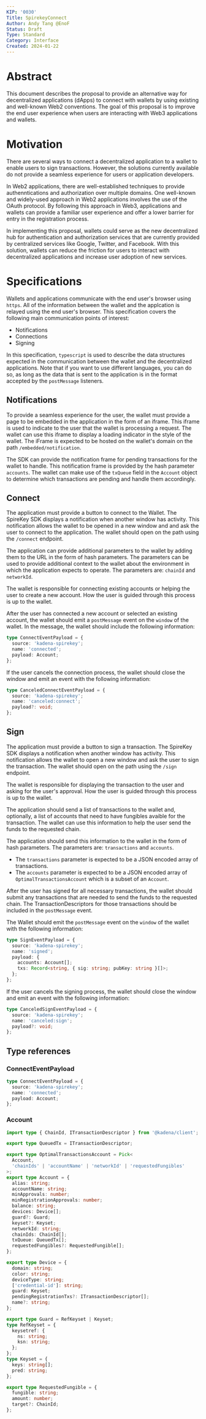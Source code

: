```yaml
---
KIP: '0030'
Title: SpirekeyConnect
Author: Andy Tang @EnoF
Status: Draft
Type: Standard
Category: Interface
Created: 2024-01-22
---
```


# Abstract

This document describes the proposal to provide an alternative way for
decentralized applications (dApps) to connect with wallets by using existing 
and well-known Web2 conventions. The goal of this proposal is to improve the 
end user experience when users are interacting with Web3 applications and wallets.

# Motivation

There are several ways to connect a decentralized application to a wallet to
enable users to sign transactions. However, the solutions currently available 
do not provide a seamless experience for users or application developers.

In Web2 applications, there are well-established techniques to provide authenntications
and authorization over multiple domains. One well-known and widely-used approach in 
Web2 applications involves the use of the OAuth protocol. By following this approach in Web3, 
applications and wallets can provide a familiar user experience and offer a lower barrier 
for entry in the registration process.

In implementing this proposal, wallets could serve as the new decentralized hub for
authentication and authorization services that are currently provided by centralized services 
like Google, Twitter, and Facebook. With this solution, wallets can reduce the friction for 
users to interact with decentralized applications and increase user adoption of new services.

# Specifications

Wallets and applications communicate with the end user's browser using `https`. All of the information 
between the wallet and the applcation is relayed using the end user's browser. 
This specification covers the following main communication points of interest:

- Notifications
- Connections
- Signing

In this specification, `typescript` is used to describe the data structures expected in the 
communication between the wallet and the decentralized applications. Note that if you
want to use different languages, you can do so, as long as the data that is
sent to the application is in the format accepted by the `postMessage` listeners.

## Notifications

To provide a seamless experience for the user, the wallet must provide a page to be embedded 
in the application in the form of an iframe. This iframe is used to indicate to the user that 
the wallet is processing a request. The wallet can use this iframe to display a loading 
indicator in the style of the wallet. The iFrame is expected to be hosted on the wallet's 
domain on the path `/embedded/notification`.

The SDK can provide the notification frame for pending transactions for the wallet
to handle. This notification frame is provided by the hash parameter `accounts`. 
The wallet can make use of the `txQueue` field in the `Account` object to determine which
transactions are pending and handle them accordingly.

## Connect

The application must provide a button to connect to the Wallet. The SpireKey SDK
displays a notification when another window has activity. This notification allows the 
wallet to be opened in a new window and and ask the user to connect to the application. 
The wallet should open on the path using the `/connect` endpoint.

The application can provide additional parameters to the wallet by adding them to the
URL in the form of hash parameters. The parameters can be used to provide
additional context to the wallet about the environment in which the application expects to operate. 
The parameters are: `chainId` and `networkId`.

The wallet is responsible for connecting existing accounts or helping the user to
create a new account. How the user is guided through this process is up to the
wallet.

After the user has connected a new account or selected an existing account, the
wallet should emit a `postMessage` event on the `window` of the wallet. In the
message, the wallet should include the following information:

```ts
type ConnectEventPayload = {
  source: 'kadena-spirekey';
  name: 'connected';
  payload: Account;
};
```

If the user cancels the connection process, the wallet should close the window
and emit an event with the following information:

```ts
type CanceledConnectEventPayload = {
  source: 'kadena-spirekey';
  name: 'canceled:connect';
  payload?: void;
};
```

## Sign

The application must provide a button to sign a transaction. The SpireKey SDK
displays a notification when another window has activity. This notification allows 
the wallet to open a new window and ask the user to sign the transaction. 
The wallet should open on the path using the `/sign` endpoint.

The wallet is responsible for displaying the transaction to the user and asking 
for the user's approval. How the user is guided through this process is up to the 
wallet.

The application should send a list of transactions to the wallet and, optionally, a 
list of accounts that need to have fungibles avaible for the transaction. The wallet 
can use this information to help the user send the funds to the requested chain.

The application should send this information to the wallet in the form of hash parameters. 
The parameters are: `transactions` and `accounts`. 

- The `transactions` parameter is expected to be a JSON encoded array of transactions.
- The `accounts` parameter is expected to be a JSON encoded array of `OptimalTransactionsAccount` which is a
subset of an `Account`.

After the user has signed for all necessary transactions, the wallet should
submit any transactions that are needed to send the funds to the requested
chain. The TransactionDescriptors for those transactions should be included in
the `postMessage` event.

The Wallet should emit the `postMessage` event on the `window` of the wallet with the following information:

```ts
type SignEventPayload = {
  source: 'kadena-spirekey';
  name: 'signed';
  payload: {
    accounts: Account[];
    txs: Record<string, { sig: string; pubKey: string }[]>;
  };
};
```

If the user cancels the signing process, the wallet should close the window and
emit an event with the following information:

```ts
type CanceledSignEventPayload = {
  source: 'kadena-spirekey';
  name: 'canceled:sign';
  payload?: void;
};
```

## Type references

### ConnectEventPayload

```ts
type ConnectEventPayload = {
  source: 'kadena-spirekey';
  name: 'connected';
  payload: Account;
};
```

### Account

```ts
import type { ChainId, ITransactionDescriptor } from '@kadena/client';

export type QueuedTx = ITransactionDescriptor;

export type OptimalTransactionsAccount = Pick<
  Account,
  'chainIds' | 'accountName' | 'networkId' | 'requestedFungibles'
>;
export type Account = {
  alias: string;
  accountName: string;
  minApprovals: number;
  minRegistrationApprovals: number;
  balance: string;
  devices: Device[];
  guard?: Guard;
  keyset?: Keyset;
  networkId: string;
  chainIds: ChainId[];
  txQueue: QueuedTx[];
  requestedFungibles?: RequestedFungible[];
};

export type Device = {
  domain: string;
  color: string;
  deviceType: string;
  ['credential-id']: string;
  guard: Keyset;
  pendingRegistrationTxs?: ITransactionDescriptor[];
  name?: string;
};

export type Guard = RefKeyset | Keyset;
type RefKeyset = {
  keysetref: {
    ns: string;
    ksn: string;
  };
};
type Keyset = {
  keys: string[];
  pred: string;
};

export type RequestedFungible = {
  fungible: string;
  amount: number;
  target?: ChainId;
};
```
